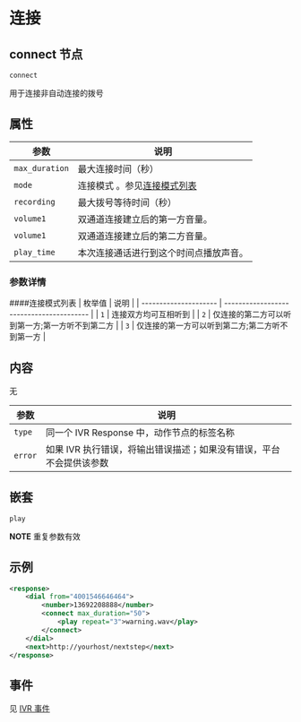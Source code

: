 # 连接
<!-- toc -->

## connect 节点

```
connect
```

用于连接非自动连接的拨号

## 属性

| 参数                  | 说明                                      |
| --------------------- |  ---------------------------------------- |
| `max_duration`        | 最大连接时间（秒）                        |
| `mode`                | 连接模式 。参见[连接模式列表](#连接模式列表)               |
| `recording`           | 最大拨号等待时间（秒）                         |
| `volume1`             | 双通道连接建立后的第一方音量。 |  
| `volume1`             | 双通道连接建立后的第二方音量。 |  
| `play_time`           | 本次连接通话进行到这个时间点播放声音。 |
 
### 参数详情
####连接模式列表
| 枚举值                  | 说明                                      |
| --------------------- |  ---------------------------------------- |
| `1`        | 连接双方均可互相听到                                   |
| `2`        | 仅连接的第二方可以听到第一方;第一方听不到第二方        |
| `3`        | 仅连接的第一方可以听到第二方;第二方听不到第一方        |

## 内容
无

参数                  | 说明                                     
--------------------- | -----------------------------------------
`type`                | 同一个 IVR Response 中，动作节点的标签名称
`error`               | 如果 IVR 执行错误，将输出错误描述；如果没有错误，平台不会提供该参数

## 嵌套
`play`

**NOTE** 重复参数有效

## 示例

```xml
<response>
    <dial from="4001546646464">
        <number>13692208888</number>
        <connect max_duration="50">
            <play repeat="3">warning.wav</play>
        </connect>
    </dial>
    <next>http://yourhost/nextstep</next>   
</response>
```

## 事件

见 [IVR 事件](../evt/ivr/index.md)